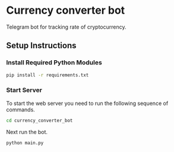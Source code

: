 # Currency converter bot

Telegram bot for tracking rate of cryptocurrency.

## Setup Instructions

### Install Required Python Modules

```bash
pip install -r requirements.txt
```
### Start Server

To start the web server you need to run the following sequence of commands.

```bash 
cd currency_converter_bot
```
Next run the bot.
```bash
python main.py
```

